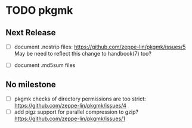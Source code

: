 TODO pkgmk
==========


Next Release
------------
  - [ ] document .nostrip files:
        https://github.com/zeppe-lin/pkgmk/issues/5
        May be need to reflect this change to handbook(7) too?
  - [ ] document .md5sum files


No milestone
------------
  - [ ] pkgmk checks of directory permissions are too strict:
        https://github.com/zeppe-lin/pkgmk/issues/4
  - [ ] add pigz support for parallel compression to gzip?
        https://github.com/zeppe-lin/pkgmk/issues/1
